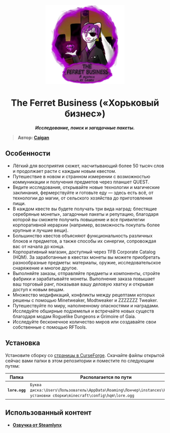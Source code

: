 <p align="center"><img src="Разное/the_ferret_business.png" height="250" alt="Logo"></p>
<h1 align="center">The Ferret Business («Хорьковый бизнес»)</h1>
<p align="center"><b><i>Исследование, поиск и загадочные пакеты.</i></b></p>

> **Автор: [Caigan](https://github.com/CaiganMythFang)**

## Особенности
- Лёгкий для восприятия сюжет, насчитывающий более 50 тысяч слов и продолжает расти с каждым новым квестом.
- Путешествие в новом и странном измерении с возможностью коммуникации и получения предметов через планшет QUEST.
- Ведите исследования, открывайте новые технологии и магические заклинания, фермерствуйте и готовьте еду — здесь есть всё, от технологии до магии, от сельского хозяйства до приготовления пищи.
- В каждом квесте вы будете получать три вида наград: блестящие серебряные монеты», загадочные пакеты и репутацию, благодаря которой вы сможете получить повышение и все привилегии корпоративной иерархии (например, возможность покупать более крупные и лучшие вещи).
- Большинство квестов объясняют функциональность различных блоков и предметов, а также способы их синергии, сопровождая вас от начала до конца.
- Корпоративный магазин, доступный через TFB Corporate Catalog (HQM). За заработанные в квестах монеты вы можете приобретать разнообразные предметы: материалы, оружие, исследовательское снаряжение и многое другое.
- Выполняйте заказы, отправляйте предметы и компоненты, стройте фабрики и зарабатывайте монеты. Выполнение заказа повышает ваш торговый ранг, показывая вашу деловую хватку и открывая доступ к новым вещам.
- Множество модификаций, конфликты между рецептами которых решены с помощью Minetweaker, Modtweaker и ZZZZZZZ Tweaker.
- Путешествуйте по миру, наполненному опасностями и наградами. Исследуйте обширные подземелья и встречайте новых существ благодаря модам Roguelike Dungeons и Grimoire of Gaia.
- Исследуйте бесконечное количество миров или создавайте свои собственные с помощью RFTools.

## Установка

Установите сборку со [страницы в CurseForge](https://www.curseforge.com/minecraft/modpacks/the-ferret-business). Скачайте файлы открытой сейчас вами папки в этом репозитории и поместите по следующим путям:

| Папка | Располагается по пути |
| - | - |
| **`lore.ogg`** | `Буква диска:\Users\Пользователь\AppData\Roaming\Лончер\instances\Название установки сборки\minecraft\config\hqm\lore.ogg` |

## Использованный контент

- **[Озвучка от Steamlynx](https://www.youtube.com/watch?v=qq4r3cCpWaI)**